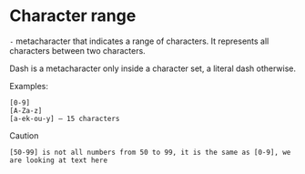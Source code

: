 # Character range

`-` metacharacter that indicates a range of characters. It represents all characters between two characters.

Dash is a metacharacter only inside a character set, a literal dash otherwise.

Examples:

```text
[0-9]
[A-Za-z]
[a-ek-ou-y] — 15 characters
```

Caution

```text
[50-99] is not all numbers from 50 to 99, it is the same as [0-9], we are looking at text here
```
